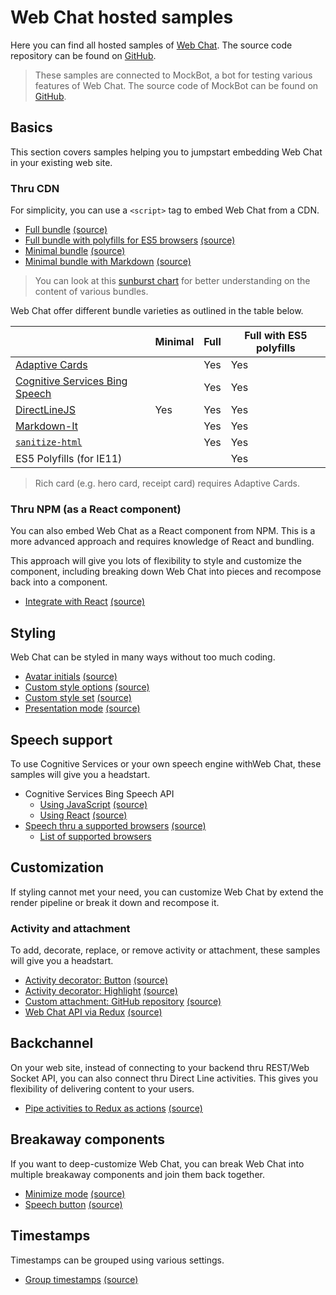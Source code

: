 # Web Chat hosted samples

Here you can find all hosted samples of [Web Chat](https://github.com/Microsoft/BotFramework-WebChat). The source code repository can be found on [GitHub](https://github.com/Microsoft/BotFramework-WebChat/tree/master/samples).

> These samples are connected to MockBot, a bot for testing various features of Web Chat. The source code of MockBot can be found on [GitHub](https://github.com/compulim/BotFramework-MockBot).

## Basics

This section covers samples helping you to jumpstart embedding Web Chat in your existing web site.

### Thru CDN

For simplicity, you can use a `<script>` tag to embed Web Chat from a CDN.

- [Full bundle](https://microsoft.github.io/BotFramework-WebChat/1.a.getting-started-full-bundle) [(source)](https://github.com/Microsoft/BotFramework-WebChat/tree/master/samples/1.a.getting-started-full-bundle)
- [Full bundle with polyfills for ES5 browsers](https://microsoft.github.io/BotFramework-WebChat/1.b.getting-started-es5-bundle) [(source)](https://github.com/Microsoft/BotFramework-WebChat/tree/master/samples/1.b.getting-started-es5-bundle)
- [Minimal bundle](https://microsoft.github.io/BotFramework-WebChat/2.a.getting-started-minimal-bundle) [(source)](https://github.com/Microsoft/BotFramework-WebChat/tree/master/samples/2.a.getting-started-minimal-bundle)
- [Minimal bundle with Markdown](https://microsoft.github.io/BotFramework-WebChat/2.b.getting-started-minimal-markdown) [(source)](https://github.com/Microsoft/BotFramework-WebChat/tree/master/samples/2.b.getting-started-minimal-markdown)

> You can look at this [sunburst chart](http://cdn.botframework.com/botframework-webchat/master/stats.html) for better understanding on the content of various bundles.

Web Chat offer different bundle varieties as outlined in the table below.

| | Minimal | Full | Full with ES5 polyfills |
| - | - | - | - |
| [Adaptive Cards](https://adaptivecards.io/) | | Yes | Yes |
| [Cognitive Services Bing Speech](https://azure.microsoft.com/en-us/services/cognitive-services/speech/) | | Yes | Yes |
| [DirectLineJS](https://npmjs.com/package/botframework-directlinejs) | Yes | Yes | Yes |
| [Markdown-It](https://npmjs.com/package/markdown-it/) | | Yes | Yes |
| [`sanitize-html`](https://npmjs.com/package/sanitize-html) | | Yes | Yes |
| ES5 Polyfills (for IE11) | | | Yes |

> Rich card (e.g. hero card, receipt card) requires Adaptive Cards.

### Thru NPM (as a React component)

You can also embed Web Chat as a React component from NPM. This is a more advanced approach and requires knowledge of React and bundling.

This approach will give you lots of flexibility to style and customize the component, including breaking down Web Chat into pieces and recompose back into a component.

- [Integrate with React](https://microsoft.github.io/BotFramework-WebChat/3.a.host-with-react) [(source)](https://github.com/Microsoft/BotFramework-WebChat/tree/master/samples/3.a.host-with-react)

## Styling

Web Chat can be styled in many ways without too much coding.

- [Avatar initials](https://microsoft.github.io/BotFramework-WebChat/4.display-user-bot-initials-styling) [(source)](https://github.com/Microsoft/BotFramework-WebChat/tree/master/samples/4.display-user-bot-initials-styling)
- [Custom style options](https://microsoft.github.io/BotFramework-WebChat/5.a.branding-webchat-styling) [(source)](https://github.com/Microsoft/BotFramework-WebChat/tree/master/samples/5.a.branding-webchat-styling)
- [Custom style set](https://microsoft.github.io/BotFramework-WebChat/5.b.idiosyncratic-manual-styling) [(source)](https://github.com/Microsoft/BotFramework-WebChat/tree/master/samples/5.b.idiosyncratic-manual-styling)
- [Presentation mode](https://microsoft.github.io/BotFramework-WebChat/5.c.presentation-mode-styling) [(source)](https://github.com/Microsoft/BotFramework-WebChat/tree/master/samples/5.c.presentation-mode-styling)

## Speech support

To use Cognitive Services or your own speech engine withWeb Chat, these samples will give you a headstart.

- Cognitive Services Bing Speech API
   - [Using JavaScript](https://microsoft.github.io/BotFramework-WebChat/6.a.cognitive-services-bing-speech-js) [(source)](https://github.com/Microsoft/BotFramework-WebChat/tree/master/samples/6.a.cognitive-services-bing-speech-js)
   - [Using React](https://microsoft.github.io/BotFramework-WebChat/6.b.cognitive-services-bing-speech-react) [(source)](https://github.com/Microsoft/BotFramework-WebChat/tree/master/samples/6.b.cognitive-services-bing-speech-react)
- [Speech thru a supported browsers](https://microsoft.github.io/BotFramework-WebChat/6.d.speech-web-browser) [(source)](https://github.com/Microsoft/BotFramework-WebChat/tree/master/samples/6.d.speech-web-browser)
   - [List of supported browsers](https://caniuse.com/#search=speech)

## Customization

If styling cannot met your need, you can customize Web Chat by extend the render pipeline or break it down and recompose it.

### Activity and attachment

To add, decorate, replace, or remove activity or attachment, these samples will give you a headstart.

- [Activity decorator: Button](https://microsoft.github.io/BotFramework-WebChat/9.customization-reaction-buttons) [(source)](https://github.com/Microsoft/BotFramework-WebChat/tree/master/samples/9.customization-reaction-buttons)
- [Activity decorator: Highlight](https://microsoft.github.io/BotFramework-WebChat/8.customization-user-highlighting) [(source)](https://github.com/Microsoft/BotFramework-WebChat/tree/master/samples/8.customization-user-highlighting)
- [Custom attachment: GitHub repository](https://microsoft.github.io/BotFramework-WebChat/10.customization-card-components) [(source)](https://github.com/Microsoft/BotFramework-WebChat/tree/master/samples/10.customization-card-components)
- [Web Chat API via Redux](https://microsoft.github.io/BotFramework-WebChat/11.customization-redux-actions) [(source)](https://github.com/Microsoft/BotFramework-WebChat/tree/master/samples/11.customization-redux-actions)

## Backchannel

On your web site, instead of connecting to your backend thru REST/Web Socket API, you can also connect thru Direct Line activities. This gives you flexibility of delivering content to your users.

- [Pipe activities to Redux as actions](https://microsoft.github.io/BotFramework-WebChat/14.customization-piping-to-redux) [(source)](https://github.com/Microsoft/BotFramework-WebChat/tree/master/samples/14.customization-piping-to-redux)

## Breakaway components

If you want to deep-customize Web Chat, you can break Web Chat into multiple breakaway components and join them back together.

- [Minimize mode](https://microsoft.github.io/BotFramework-WebChat/12.customization-minimizable-web-chat) [(source)](https://github.com/Microsoft/BotFramework-WebChat/tree/master/samples/12.customization-minimizable-web-chat)
- [Speech button](https://microsoft.github.io/BotFramework-WebChat/13.customization-speech-ui) [(source)](https://github.com/Microsoft/BotFramework-WebChat/tree/master/samples/13.customization-speech-ui)

## Timestamps

Timestamps can be grouped using various settings.

- [Group timestamps](https://microsoft.github.io/BotFramework-WebChat/7.customization-timestamp-grouping) [(source)](https://github.com/Microsoft/BotFramework-WebChat/tree/master/samples/7.customization-timestamp-grouping)
